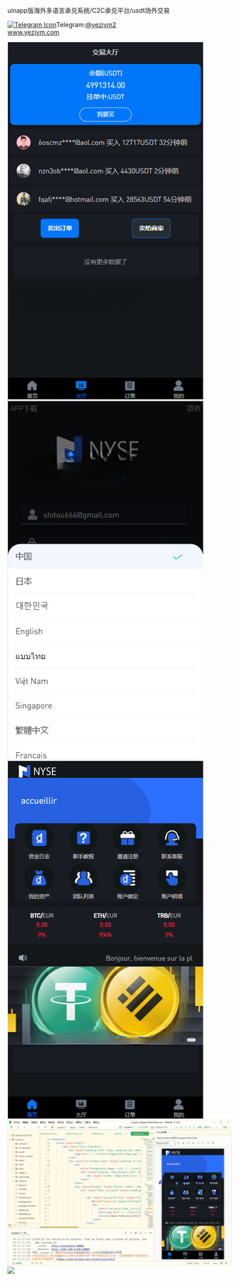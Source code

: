 uinapp版海外多语言承兑系统/C2C承兑平台/usdt场外交易<p dir="auto"><a target="_blank" rel="noopener noreferrer nofollow" href="https://camo.githubusercontent.com/d614d90677fbc2e34c7c62ebc68c82379d87a57c4beaf05af65fec7ba6b72e36/68747470733a2f2f63646e2d69636f6e732d706e672e666c617469636f6e2e636f6d2f3531322f323131312f323131313634362e706e67"><img src="https://camo.githubusercontent.com/d614d90677fbc2e34c7c62ebc68c82379d87a57c4beaf05af65fec7ba6b72e36/68747470733a2f2f63646e2d69636f6e732d706e672e666c617469636f6e2e636f6d2f3531322f323131312f323131313634362e706e67" alt="Telegram Icon" style="width: 16px; max-width: 100%;" data-canonical-src="https://cdn-icons-png.flaticon.com/512/2111/2111646.png"></a>Telegram:<a href="https://t.me/yeziym2" rel="nofollow">@yeziym2</a><br><a href="https://www.yeziym.com/">www.yeziym.com</a></p><img src="https://github.com/yeziym/1Mm5n7SKce/blob/main/d4QzT.png"><img src="https://github.com/yeziym/1Mm5n7SKce/blob/main/pn4yu.png"><img src="https://github.com/yeziym/1Mm5n7SKce/blob/main/h2ukP.png"><img src="https://github.com/yeziym/1Mm5n7SKce/blob/main/CDhey.png"><img src="https://github.com/yeziym/1Mm5n7SKce/blob/main/IeHqc.png">